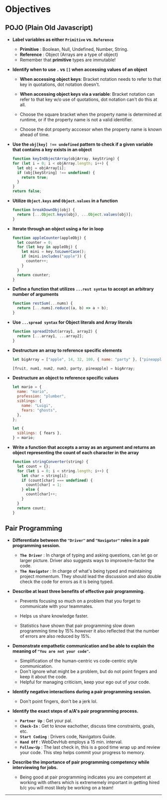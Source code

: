 # **Objectives**

## **POJO (Plain Old Javascript)**

- **Label variables as either `Primitive` vs. `Reference`**

  - **Primitive** : Boolean, Null, Undefined, Number, String.
  - **Reference** : Object (Arrays are a type of object)
  - Remember that **primitive** types are immutable!

- **Identify when to use `.` vs `[]` when accessing values of an object**

  - **When accessing object keys**: Bracket notation needs to refer to that key in quotations, dot notation doesn't.

  - **When accessing object keys via a variable**: Bracket notation can refer to that key w/o use of quotations, dot notation can't do this at all.

  - Choose the square bracket when the property name is determined at runtime, or if the property name is not a valid identifier.

  - Choose the dot property acccesor when the property name is known ahead of time.

- **Use the `obj[key] !== undefined` pattern to check if a given variable that contains a key exists in an object**

  ```js
  function keyInObjectArray(objArray, keyString) {
  for (let i = 0; i < objArray.length; i++) {
    let obj = objArray[i];
    if (obj[keyString] !== undefined) {
      return true;
    }
  }
  return false;
  ```

- **Utilize `Object.keys` and `Object.values` in a function**
  ```js
  function breakDownObj(obj) {
    return [...Object.keys(obj), ...Object.values(obj)];
  }
  ```
- **Iterate through an object using a for in loop**
  ```js
  function appleCounter(appleObj) {
    let counter = 0;
    for (let key in appleObj) {
      let mini = key.toLowerCase();
      if (mini.includes("apple")) {
        counter++;
      }
    }
    return counter;
  }
  ```

* **Define a function that utilizes `...rest syntax` to accept an arbitrary number of arguments**

  ```js
  function restSum(...nums) {
    return [...nums].reduce((a, b) => a + b);
  }
  ```

* **Use `...spread syntax` for Object literals and Array literals**
  ```js
  function spreadItOut(array1, array2) {
    return [...array1, ...array2];
  }
  ```

- **Destructure an array to reference specific elements**

  ```js
  let bigArray = ["apple", 14, 32, 100, { name: "party" }, ["pineapple"]];

  [fruit, num1, num2, num3, party, pineapple] = bigArray;
  ```

* **Destructure an object to reference specific values**
  ```js
  let mario = {
    name: "mario",
    profession: "plumber",
    siblings: {
      name: "Luigi",
      fears: "ghosts",
    },
  };
  ```
  ```js
  let {
    siblings: { fears },
  } = mario;
  ```
* **Write a function that accepts a array as an argument and returns an object representing the count of each character in the array**
  ```js
  function stringConverter(string) {
    let count = {};
    for (let i = 0; i < string.length; i++) {
      let char = string[i];
      if (count[char] === undefined) {
        count[char] = 1;
      } else {
        count[char]++;
      }
    }
    return count;
  }
  ```

## **Pair Programming**

- **Differentiate between the `"Driver"` and `"Navigator"` roles in a pair programming session.**

  - **`The Driver`** : In charge of typing and asking questions, can let go or larger picture. Driver also suggests ways to improve/re-factor the code.
  - **`The Navigator`** : In charge of what's being typed and maintaining project momentum. They should lead the discussion and also double check the code for errors as it is being typed.

- **Describe at least three benefits of effective pair programming.**

  - Prevents focusing so much on a problem that you forget to communicate with your teammates.

  - Helps us share knowledge faster.
  - Statistics have shown that pair programming slow down programming time by 15% _however_ it also reflected that the number of errors are also reduced by 15%.

- **Demonstrate empathetic communication and be able to explain the meaning of `"You are not your code"`.**

  - Simplification of the human-centric vs code-centric style communication.
  - Don't ignore what might be a problem, but do not point fingers and keep it about the code.
  - Helpful for managing criticism, keep your ego out of your code.

- **Identify negative interactions during a pair programming session.**

  - Don't point fingers, don't be a jerk lol.

- **Identify the exact steps of a/A's pair programming process.**

  - **`Partner Up`** : Get your pal.
  - **`Check-In`** : Get to know eachother, discuss time constraints, goals, etc.
  - **`Start Coding`** : Drivers code, Navigators Guide.
  - **`Hand Off`** : WebDevHub employs a 15 min. interval.
  - **`Follow-Up`** : The last check in, this is a good time wrap up and review your code. This step helps commit your progress to memory.

- **Describe the importance of pair programming competency while interviewing for jobs.**
  - Being good at pair programming indicates you are competent at working with others which is extrememely important in getting hired b/c you will most likely be working on a team!

---
